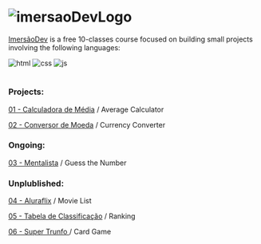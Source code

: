 # ![imersaoDevLogo](https://imersao.dev/assets/img/logo-imersao-dev-desktop.1636535198.svg)

[ImersãoDev](https://imersao.dev/) is a free 10-classes course focused on building small projects involving the following languages:

![html](https://img.shields.io/badge/-HTML-05122A?style=flat&logo=HTML5)
![css](https://img.shields.io/badge/-CSS-05122A?style=flat&logo=CSS3&logoColor=1572B6)
![js](https://img.shields.io/badge/-JavaScript-05122A?style=flat&logo=javascript)
#
### Projects:
[01 - Calculadora de Média](https://github.com/erika-freitas/imersaoDevAlura/tree/main/01-calculadoraDeMedia) / Average Calculator

[02 - Conversor de Moeda](https://github.com/erika-freitas/imersaoDevAlura/tree/main/02-conversorDeMoeda) / Currency Converter
### Ongoing:
[03 - Mentalista](https://github.com/erika-freitas/imersaoDevAlura/tree/main/03-mentalista) / Guess the Number
### Unplublished:
[04 - Aluraflix](https://github.com/erika-freitas/imersaoDevAlura/tree/main/04-aluraFlix) / Movie List

[05 - Tabela de Classificação](https://github.com/erika-freitas/imersaoDevAlura/tree/main/05-tabelaDeClassificacao) / Ranking

[06 - Super Trunfo ](https://github.com/erika-freitas/imersaoDevAlura/tree/main/06-superTrunfo) / Card Game